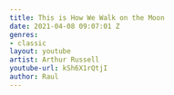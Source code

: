 ```yaml
---
title: This is How We Walk on the Moon
date: 2021-04-08 09:07:01 Z
genres:
- classic
layout: youtube
artist: Arthur Russell
youtube-url: kSh6X1rQtjI
author: Raul
---
```


